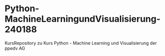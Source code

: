 # Python-MachineLearningundVisualisierung-240188
KursRepository zu Kurs Python - Machine Learning und Visualisierung der ppedv AG
